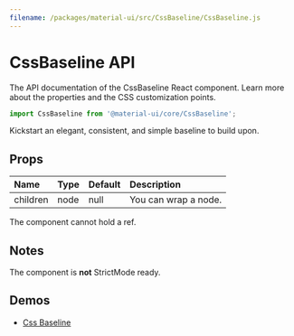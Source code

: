 ```yaml
---
filename: /packages/material-ui/src/CssBaseline/CssBaseline.js
---
```


<!--- This documentation is automatically generated, do not try to edit it. -->

# CssBaseline API

<p class="description">The API documentation of the CssBaseline React component. Learn more about the properties and the CSS customization points.</p>

```js
import CssBaseline from '@material-ui/core/CssBaseline';
```

Kickstart an elegant, consistent, and simple baseline to build upon.

## Props

| Name | Type | Default | Description |
|:-----|:-----|:--------|:------------|
| <span class="prop-name">children</span> | <span class="prop-type">node</span> | <span class="prop-default">null</span> | You can wrap a node. |

The component cannot hold a ref.


## Notes

The component is **not** StrictMode ready.

## Demos

- [Css Baseline](/components/css-baseline/)

